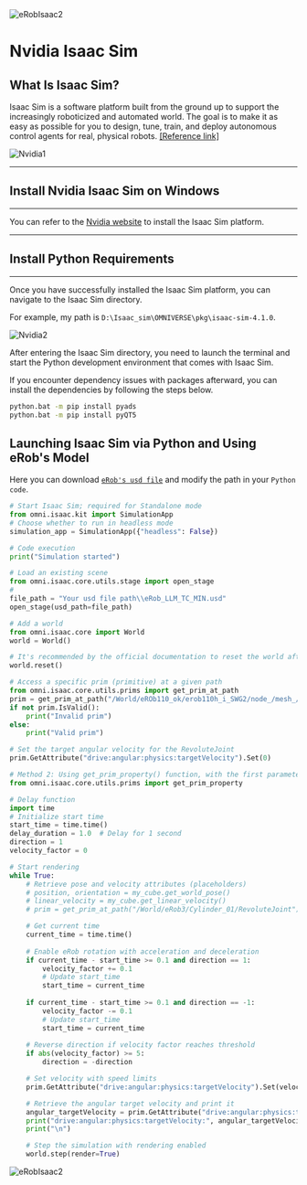 <div class="Nvidia">
  <a>
    <img src="https://media.giphy.com/media/nJGvpmtxje05INbZSo/giphy.gif" alt="eRobIsaac2" style={{ width: '600', height: 'auto' }} />
  </a>
</div>

# Nvidia Isaac Sim

## What Is Isaac Sim?

Isaac Sim is a software platform built from the ground up to support the increasingly roboticized and automated world. The goal is to make it as easy as possible for you to design, tune, train, and deploy autonomous control agents for real, physical robots. [[Reference link]](https://docs.omniverse.nvidia.com/isaacsim/latest/index.html#design)

<div class="Nvidia">
  <a>
    <img src="https://cdn-fusion.imgcdn.store/i/2024/5a44d4543b208204.png" alt="Nvidia1" style={{ width: '1000', height: 'auto' }} />
  </a>
</div>

---

## Install Nvidia Isaac Sim on Windows

---

You can refer to the [Nvidia website](https://docs.omniverse.nvidia.com/isaacsim/latest/installation/index.html) to install the Isaac Sim platform.

---

## Install Python Requirements

---

Once you have successfully installed the Isaac Sim platform, you can navigate to the Isaac Sim directory.

For example, my path is `D:\Isaac_sim\OMNIVERSE\pkg\isaac-sim-4.1.0`.

<div class="Nvidia">
  <a>
    <img src="https://cdn-fusion.imgcdn.store/i/2024/fedd551b11a76855.png" alt="Nvidia2" style={{ width: '1000', height: 'auto' }} />
  </a>
</div>

After entering the Isaac Sim directory, you need to launch the terminal and start the Python development environment that comes with Isaac Sim.

If you encounter dependency issues with packages afterward, you can install the dependencies by following the steps below.

```bash 
python.bat -m pip install pyads
python.bat -m pip install pyQT5
```

## Launching Isaac Sim via Python and Using eRob's Model

Here you can download [`eRob's usd file`](https://github.com/ZeroErrControl/eRob_usd_file) and modify the path in your `Python code`.

```python
# Start Isaac Sim; required for Standalone mode
from omni.isaac.kit import SimulationApp
# Choose whether to run in headless mode
simulation_app = SimulationApp({"headless": False})

# Code execution
print("Simulation started")

# Load an existing scene
from omni.isaac.core.utils.stage import open_stage
# 
file_path = "Your usd file path\\eRob_LLM_TC_MIN.usd"
open_stage(usd_path=file_path)

# Add a world
from omni.isaac.core import World
world = World()

# It's recommended by the official documentation to reset the world after adding objects
world.reset()

# Access a specific prim (primitive) at a given path
from omni.isaac.core.utils.prims import get_prim_at_path
prim = get_prim_at_path("/World/eROb110_ok/erob110h_i_SWG2/node_/mesh_/RevoluteJoint")
if not prim.IsValid():
    print("Invalid prim")
else:
    print("Valid prim")

# Set the target angular velocity for the RevoluteJoint
prim.GetAttribute("drive:angular:physics:targetVelocity").Set(0)

# Method 2: Using get_prim_property() function, with the first parameter as Prim path, and the second as attribute name
from omni.isaac.core.utils.prims import get_prim_property

# Delay function
import time
# Initialize start time
start_time = time.time()
delay_duration = 1.0  # Delay for 1 second
direction = 1
velocity_factor = 0

# Start rendering
while True:
    # Retrieve pose and velocity attributes (placeholders)
    # position, orientation = my_cube.get_world_pose()
    # linear_velocity = my_cube.get_linear_velocity()
    # prim = get_prim_at_path("/World/eRob3/Cylinder_01/RevoluteJoint")

    # Get current time
    current_time = time.time()
    
    # Enable eRob rotation with acceleration and deceleration
    if current_time - start_time >= 0.1 and direction == 1:
        velocity_factor += 0.1
        # Update start_time
        start_time = current_time
    
    if current_time - start_time >= 0.1 and direction == -1:
        velocity_factor -= 0.1
        # Update start_time
        start_time = current_time
    
    # Reverse direction if velocity factor reaches threshold
    if abs(velocity_factor) >= 5:
        direction = -direction

    # Set velocity with speed limits
    prim.GetAttribute("drive:angular:physics:targetVelocity").Set(velocity_factor * 10.0)

    # Retrieve the angular target velocity and print it
    angular_targetVelocity = prim.GetAttribute("drive:angular:physics:targetVelocity").Get()
    print("drive:angular:physics:targetVelocity:", angular_targetVelocity)
    print("\n")

    # Step the simulation with rendering enabled
    world.step(render=True)

```

<div class="Nvidia">
  <a>
    <img src="https://media.giphy.com/media/nJGvpmtxje05INbZSo/giphy.gif" alt="eRobIsaac2" style={{ width: '600', height: 'auto' }} />
  </a>
</div>
